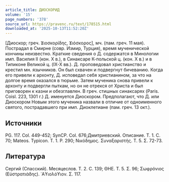 ```yaml
---
article_title: ДИОСКОРИД
volume: '15'
page_numbers: '378'
source_url: https://pravenc.ru/text/178515.html
downloaded_at: '2025-10-13T11:52:20Z'
---
```


[Диоскор; греч. Ϫιοσκορίδης, Ϫιόσκορος], мч. (пам. греч. 11 мая). Пострадал в Смирне (совр. Измир, Турция), время мученической кончины неизвестно. Краткие сведения о Д. содержатся в Минологии имп. Василия II (кон. Х в.), в Синаксаре К-польской ц. (кон. Х в.) и в Типиконе Великой ц. (IX-X вв.). Д. проповедовал христианство и крестил мн. язычников. Он был схвачен и подвергнут бичеванию. Когда его привели к архонту, Д. исповедал себя христианином, за что на долгое время оказался в тюрьме. Затем мученика снова привели к архонту и подвергли пыткам, но он не отрекся от Христа и был приговорен к казни и обезглавлен. В греч. стишных синаксарях (Paris. Coisl. 223, 1301 г.) Д. именуется Диоскором. Предполагают, что Д. или Диоскором Новым этого мученика назвали в отличие от одноименного святого, пострадавшего при имп. Диоклетиане (пам. греч. 13 окт.).

## Источники

PG. 117. Col. 449-452; SynCP. Col. 676;Дмитриевский. Описание. Т. 1. С. 70; Mateos. Typicon. Т. 1. P. 290; Νικόδημος. Συναξαριστής. Τ. 5. Σ. 72-73.

## Литература

Сергий (Спасский). Месяцеслов. Т. 2. С. 139; ΘΗΕ. Τ. 5. Σ. 96; Σωφρόνιος (Εὐστρατιάδης). ῾Αϒιολόϒιον. Σ. 117.
